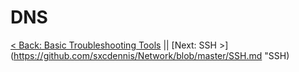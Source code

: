 # DNS



[< Back: Basic Troubleshooting Tools](https://github.com/sxcdennis/Network/blob/master/Basic%20Trouble%20Shooting%20Tools.md "Basic Troubleshooting Tools") || [Next: SSH >](https://github.com/sxcdennis/Network/blob/master/SSH.md "SSH)
